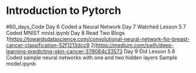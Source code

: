 # Introduction to Pytorch
 #60_days_Code
Day 6
Coded a Neural Network
Day 7
Watched Lesson 5.7
Coded MNIST
mnist.ipynb
Day 8
Read Two Blogs
1)https://towardsdatascience.com/convolutional-neural-network-for-breast-cancer-classification-52f1213dcc9
2)https://medium.com/swlh/deep-learning-predicting-skin-cancer-379084c33573
Day 9
Did Lesson 5.8
Coded sample neural networks with one and two hidden layers
Sample model.ipynb

